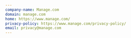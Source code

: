 ```yaml
---
company-name: Manage.com
domain: manage.com
home: https://www.manage.com/
privacy-policy: https://www.manage.com/privacy-policy/
email: privacy@manage.com
---
```





